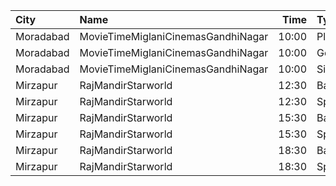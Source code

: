 | City      | Name                               |  Time | Type         | Price | Capacity | Booked |
| :-------- | :--------------------------------- | ----: | :----------- | ----: | -------: | -----: |
| Moradabad | MovieTimeMiglaniCinemasGandhiNagar | 10:00 | Platinum     |  299₹ |        2 |      0 |
| Moradabad | MovieTimeMiglaniCinemasGandhiNagar | 10:00 | Gold         |  159₹ |       29 |      0 |
| Moradabad | MovieTimeMiglaniCinemasGandhiNagar | 10:00 | Silver       |  159₹ |       28 |      0 |
| Mirzapur  | RajMandirStarworld                 | 12:30 | Balcony      |   70₹ |      240 |     60 |
| Mirzapur  | RajMandirStarworld                 | 12:30 | SpecialClass |   50₹ |      480 |      0 |
| Mirzapur  | RajMandirStarworld                 | 15:30 | Balcony      |   70₹ |      240 |     60 |
| Mirzapur  | RajMandirStarworld                 | 15:30 | SpecialClass |   50₹ |      480 |      0 |
| Mirzapur  | RajMandirStarworld                 | 18:30 | Balcony      |   70₹ |      240 |     60 |
| Mirzapur  | RajMandirStarworld                 | 18:30 | SpecialClass |   50₹ |      480 |      0 |